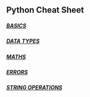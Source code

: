 ## Python Cheat Sheet

##### [BASICS](https://github.com/pangmi/python4kids/tree/main/00.Cheat%20Sheet/basics)
##### [DATA TYPES](https://github.com/pangmi/python4kids/tree/main/00.Cheat%20Sheet/data%20types)
##### [MATHS](https://github.com/pangmi/python4kids/tree/main/00.Cheat%20Sheet/maths)
##### [ERRORS](https://github.com/pangmi/python4kids/tree/main/00.Cheat%20Sheet/errors)
##### [STRING OPERATIONS](https://github.com/pangmi/python4kids/tree/main/00.Cheat%20Sheet/strings)

